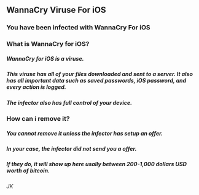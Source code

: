 ## WannaCry Viruse For iOS

### You have been infected with WannaCry For iOS

### What is WannaCry for iOS?
##### WannaCry for iOS is a viruse.
##### This viruse has all of your files downloaded and sent to a server. It also has all important data such as saved passwords, iOS password, and every action is logged.
##### The infector also has full control of your device.

### How can i remove it?
##### You cannot remove it unless the infector has setup an offer.
##### In your case, the infector did not send you a offer.
##### If they do, it will show up here usally between 200-1,000 dollars USD worth of bitcoin.




























































###### JK
